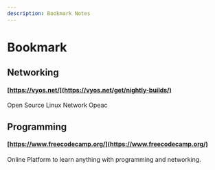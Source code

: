 ```yaml
---
description: Bookmark Notes
---
```


# Bookmark

## Networking

#### [https://vyos.net/](https://vyos.net/get/nightly-builds/)

Open Source Linux Network Opeac

## Programming

#### [https://www.freecodecamp.org/](https://www.freecodecamp.org/)

Online Platform to learn anything with programming and networking.
